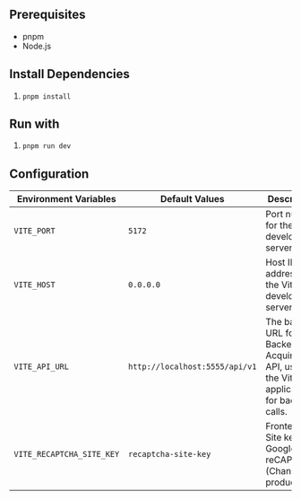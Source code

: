 ## Prerequisites

- pnpm
- Node.js

## Install Dependencies

1. `pnpm install`

## Run with

1. `pnpm run dev`

## Configuration

| Environment Variables     | Default Values                 | Description                                                                                |
| ------------------------- | ------------------------------ | ------------------------------------------------------------------------------------------ |
| `VITE_PORT`               | `5172`                         | Port number for the Vite development server.                                               |
| `VITE_HOST`               | `0.0.0.0`                      | Host IP address for the Vite development server.                                           |
| `VITE_API_URL`            | `http://localhost:5555/api/v1` | The base URL for the Backend Acquirer API, used by the Vite application for backend calls. |
| `VITE_RECAPTCHA_SITE_KEY` | `recaptcha-site-key`           | Frontend Site key for Google reCAPTCHA. (Change in production)                             |
